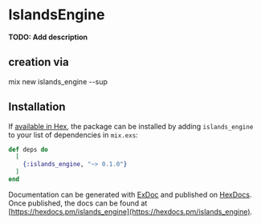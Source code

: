 # IslandsEngine

**TODO: Add description**

## creation via 
mix new islands_engine --sup

## Installation

If [available in Hex](https://hex.pm/docs/publish), the package can be installed
by adding `islands_engine` to your list of dependencies in `mix.exs`:

```elixir
def deps do
  [
    {:islands_engine, "~> 0.1.0"}
  ]
end
```

Documentation can be generated with [ExDoc](https://github.com/elixir-lang/ex_doc)
and published on [HexDocs](https://hexdocs.pm). Once published, the docs can
be found at [https://hexdocs.pm/islands_engine](https://hexdocs.pm/islands_engine).
